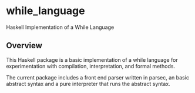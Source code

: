 while_language
==============

Haskell Implementation of a While Language

Overview
--------

This Haskell package is a basic implementation of a while language
for experimentation with compilation, interpretation, and formal methods.

The current package includes a front end parser written in parsec, an basic
abstract syntax and a pure interpreter that runs the abstract syntax.
